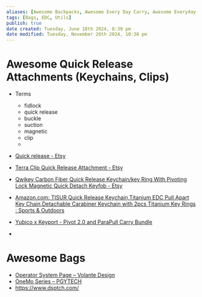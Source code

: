 ```yaml
---
aliases: [Awesome Backpacks, Awesome Every Day Carry, Awesome Everyday Carry, Awesome Utils, Awesome Bags]
tags: [Bags, EDC, Utils]
publish: true
date created: Tuesday, June 18th 2024, 8:39 pm
date modified: Tuesday, November 26th 2024, 10:38 pm
---
```


# Awesome Quick Release Attachments (Keychains, Clips)

- Terms
	- fidlock
	- quick release
	- buckle
	- suction
	- magnetic
	- clip
	- 

- [Quick release - Etsy](https://www.etsy.com/search?q=quick+release&ref=search_bar&dd_referrer=https%3A%2F%2Fwww.etsy.com%2Fmarket%2Ftitanium_quick_release_keychain%3Fref%3Dpagination%26page%3D2)
- [Terra Clip Quick Release Attachment - Etsy](https://www.etsy.com/listing/1828988615/terra-clip-quick-release-attachment?ga_order=most_relevant&ga_search_type=all&ga_view_type=gallery&ga_search_query=titanium+quick+release+keychain&ref=sc_gallery-1-4&sts=1)
- [Qwikey Carbon Fiber Quick Release Keychain/key Ring With Pivoting Lock Magnetic Quick Detach Keyfob - Etsy](https://www.etsy.com/listing/1644059088/qwikey-carbon-fiber-quick-release?ga_order=most_relevant&ga_search_type=all&ga_view_type=gallery&ga_search_query=titanium+quick+release+keychain&ref=sr_gallery-1-6&pro=1)
- [Amazon.com: TISUR Quick Release Keychain,Titanium EDC Pull Apart Key Chain,Detachable Carabiner Keychain with 2pcs Titanium Key Rings : Sports & Outdoors](https://www.amazon.com/TISUR-Keychain-Titanium-Detachable-Carabiner/dp/B0C3CHGJX9/ref=sr_1_21&keywords=quick%2Brelease%2Bclip%2Bclimbing%2Btitanium%2Bswivel&qid=1732678393&sprefix=quick%2Brelease%2Bclip%2Bclimbing%2Btitanium%2Bswivel%2Caps%2C91)

- [Yubico x Keyport - Pivot 2.0 and ParaPull Carry Bundle](https://www.yubico.com/product/yubico-keyport-pivot-parapull-carry-bundle/)
- 

# Awesome Bags

- [Operator System Page – Volante Design](https://www.volantedesign.us/pages/operator-system-page)
- [OneMo Series – PGYTECH](https://www.pgytech.com/collections/onemo-bags)
- https://www.dsptch.com/